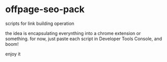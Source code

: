 # offpage-seo-pack
scripts for link building operation

the idea is encapsulating everynthing into a chrome extension or something. 
for now, just paste each script in Developer Tools Console, and boom!

enjoy it
